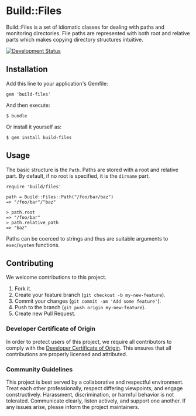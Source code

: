 # Build::Files

Build::Files is a set of idiomatic classes for dealing with paths and monitoring directories. File paths are represented with both root and relative parts which makes copying directory structures intuitive.

[![Development Status](/workflows/Test/badge.svg)](/actions?workflow=Test)

## Installation

Add this line to your application's Gemfile:

    gem 'build-files'

And then execute:

    $ bundle

Or install it yourself as:

    $ gem install build-files

## Usage

The basic structure is the `Path`. Paths are stored with a root and relative part. By default, if no root is specified, it is the `dirname` part.

    require 'build/files'
    
    path = Build::Files::Path("/foo/bar/baz")
    => "/foo/bar"/"baz"
    
    > path.root
    => "/foo/bar"
    > path.relative_path
    => "baz"

Paths can be coerced to strings and thus are suitable arguments to `exec`/`system` functions.

## Contributing

We welcome contributions to this project.

1.  Fork it.
2.  Create your feature branch (`git checkout -b my-new-feature`).
3.  Commit your changes (`git commit -am 'Add some feature'`).
4.  Push to the branch (`git push origin my-new-feature`).
5.  Create new Pull Request.

### Developer Certificate of Origin

In order to protect users of this project, we require all contributors to comply with the [Developer Certificate of Origin](https://developercertificate.org/). This ensures that all contributions are properly licensed and attributed.

### Community Guidelines

This project is best served by a collaborative and respectful environment. Treat each other professionally, respect differing viewpoints, and engage constructively. Harassment, discrimination, or harmful behavior is not tolerated. Communicate clearly, listen actively, and support one another. If any issues arise, please inform the project maintainers.
